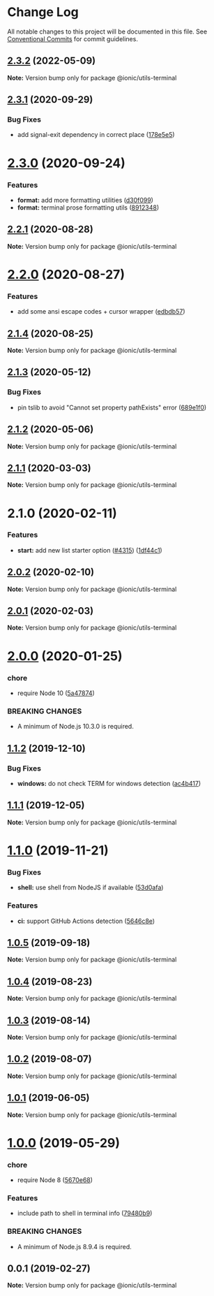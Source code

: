 # Change Log

All notable changes to this project will be documented in this file.
See [Conventional Commits](https://conventionalcommits.org) for commit guidelines.

## [2.3.2](https://github.com/ionic-team/ionic-cli/compare/@ionic/utils-terminal@2.3.1...@ionic/utils-terminal@2.3.2) (2022-05-09)

**Note:** Version bump only for package @ionic/utils-terminal





## [2.3.1](https://github.com/ionic-team/ionic-cli/compare/@ionic/utils-terminal@2.3.0...@ionic/utils-terminal@2.3.1) (2020-09-29)


### Bug Fixes

* add signal-exit dependency in correct place ([178e5e5](https://github.com/ionic-team/ionic-cli/commit/178e5e51cdc3593e3d096a5197e1dc0e17292bbd))





# [2.3.0](https://github.com/ionic-team/ionic-cli/compare/@ionic/utils-terminal@2.2.1...@ionic/utils-terminal@2.3.0) (2020-09-24)


### Features

* **format:** add more formatting utilities ([d30f099](https://github.com/ionic-team/ionic-cli/commit/d30f099f50df18816fb1d3064c434f1b318518a2))
* **format:** terminal prose formatting utils ([8912348](https://github.com/ionic-team/ionic-cli/commit/8912348ca348ae6192ddfff1af88f9c9443d205d))





## [2.2.1](https://github.com/ionic-team/ionic-cli/compare/@ionic/utils-terminal@2.2.0...@ionic/utils-terminal@2.2.1) (2020-08-28)

**Note:** Version bump only for package @ionic/utils-terminal





# [2.2.0](https://github.com/ionic-team/ionic-cli/compare/@ionic/utils-terminal@2.1.4...@ionic/utils-terminal@2.2.0) (2020-08-27)


### Features

* add some ansi escape codes + cursor wrapper ([edbdb57](https://github.com/ionic-team/ionic-cli/commit/edbdb572bfe2fb5710eff7e49a483c86601ba425))





## [2.1.4](https://github.com/ionic-team/ionic-cli/compare/@ionic/utils-terminal@2.1.3...@ionic/utils-terminal@2.1.4) (2020-08-25)

**Note:** Version bump only for package @ionic/utils-terminal





## [2.1.3](https://github.com/ionic-team/ionic-cli/compare/@ionic/utils-terminal@2.1.2...@ionic/utils-terminal@2.1.3) (2020-05-12)


### Bug Fixes

* pin tslib to avoid "Cannot set property pathExists" error ([689e1f0](https://github.com/ionic-team/ionic-cli/commit/689e1f038b907356ef855a067a76d4822e7072a8))





## [2.1.2](https://github.com/ionic-team/ionic-cli/compare/@ionic/utils-terminal@2.1.1...@ionic/utils-terminal@2.1.2) (2020-05-06)

**Note:** Version bump only for package @ionic/utils-terminal





## [2.1.1](https://github.com/ionic-team/ionic-cli/compare/@ionic/utils-terminal@2.1.0...@ionic/utils-terminal@2.1.1) (2020-03-03)

**Note:** Version bump only for package @ionic/utils-terminal





# 2.1.0 (2020-02-11)


### Features

* **start:** add new list starter option ([#4315](https://github.com/ionic-team/ionic-cli/issues/4315)) ([1df44c1](https://github.com/ionic-team/ionic-cli/commit/1df44c1591f37b89f2b672857740edd6cb2aea67))





## [2.0.2](https://github.com/ionic-team/ionic-cli/compare/@ionic/utils-terminal@2.0.1...@ionic/utils-terminal@2.0.2) (2020-02-10)

**Note:** Version bump only for package @ionic/utils-terminal





## [2.0.1](https://github.com/ionic-team/ionic-cli/compare/@ionic/utils-terminal@2.0.0...@ionic/utils-terminal@2.0.1) (2020-02-03)

**Note:** Version bump only for package @ionic/utils-terminal





# [2.0.0](https://github.com/ionic-team/ionic-cli/compare/@ionic/utils-terminal@1.1.2...@ionic/utils-terminal@2.0.0) (2020-01-25)


### chore

* require Node 10 ([5a47874](https://github.com/ionic-team/ionic-cli/commit/5a478746c074207b6dc96aa8771f04a606deb1ef))


### BREAKING CHANGES

* A minimum of Node.js 10.3.0 is required.





## [1.1.2](https://github.com/ionic-team/ionic-cli/compare/@ionic/utils-terminal@1.1.1...@ionic/utils-terminal@1.1.2) (2019-12-10)


### Bug Fixes

* **windows:** do not check TERM for windows detection ([ac4b417](https://github.com/ionic-team/ionic-cli/commit/ac4b417385c0c7859674e2ba59e495e9abc5bce4))





## [1.1.1](https://github.com/ionic-team/ionic-cli/compare/@ionic/utils-terminal@1.1.0...@ionic/utils-terminal@1.1.1) (2019-12-05)

**Note:** Version bump only for package @ionic/utils-terminal





# [1.1.0](https://github.com/ionic-team/ionic-cli/compare/@ionic/utils-terminal@1.0.5...@ionic/utils-terminal@1.1.0) (2019-11-21)


### Bug Fixes

* **shell:** use shell from NodeJS if available ([53d0afa](https://github.com/ionic-team/ionic-cli/commit/53d0afaea8966f7742220896a98da570c706fb63))


### Features

* **ci:** support GitHub Actions detection ([5646c8e](https://github.com/ionic-team/ionic-cli/commit/5646c8e083862dbf976cd6cdecabe209c0ad8cfd))





## [1.0.5](https://github.com/ionic-team/ionic-cli/compare/@ionic/utils-terminal@1.0.4...@ionic/utils-terminal@1.0.5) (2019-09-18)

**Note:** Version bump only for package @ionic/utils-terminal





## [1.0.4](https://github.com/ionic-team/ionic-cli/compare/@ionic/utils-terminal@1.0.3...@ionic/utils-terminal@1.0.4) (2019-08-23)

**Note:** Version bump only for package @ionic/utils-terminal





## [1.0.3](https://github.com/ionic-team/ionic-cli/compare/@ionic/utils-terminal@1.0.2...@ionic/utils-terminal@1.0.3) (2019-08-14)

**Note:** Version bump only for package @ionic/utils-terminal





## [1.0.2](https://github.com/ionic-team/ionic-cli/compare/@ionic/utils-terminal@1.0.1...@ionic/utils-terminal@1.0.2) (2019-08-07)

**Note:** Version bump only for package @ionic/utils-terminal





## [1.0.1](https://github.com/ionic-team/ionic-cli/compare/@ionic/utils-terminal@1.0.0...@ionic/utils-terminal@1.0.1) (2019-06-05)

**Note:** Version bump only for package @ionic/utils-terminal





# [1.0.0](https://github.com/ionic-team/ionic-cli/compare/@ionic/utils-terminal@0.0.1...@ionic/utils-terminal@1.0.0) (2019-05-29)


### chore

* require Node 8 ([5670e68](https://github.com/ionic-team/ionic-cli/commit/5670e68))


### Features

* include path to shell in terminal info ([79480b9](https://github.com/ionic-team/ionic-cli/commit/79480b9))


### BREAKING CHANGES

* A minimum of Node.js 8.9.4 is required.





<a name="0.0.1"></a>
## 0.0.1 (2019-02-27)




**Note:** Version bump only for package @ionic/utils-terminal
